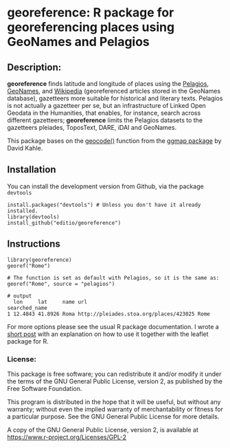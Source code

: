 # georeference: R package for georeferencing places using GeoNames and Pelagios

## Description: 

**georeference** finds latitude and longitude of places using the [Pelagios](http://commons.pelagios.org), [GeoNames](http://www.geonames.org), and [Wikipedia](http://www.geonames.org/wikipedia/) (georeferenced articles stored in the GeoNames database), gazetteers more suitable for historical and literary texts. 
Pelagios is not actually a gazetteer per se, but an infrastructure of Linked Open Geodata in the Humanities, that enables, for instance, search across different gazetteers; **georeference** limits the Pelagios datasets to the gazetteers pleiades, ToposText, DARE, iDAI and GeoNames. 

This package bases on the [geocode()](https://github.com/dkahle/ggmap/blob/master/R/geocode.R) function from the [ggmap package](https://github.com/dkahle/ggmap) by David Kahle.

## Installation 

You can install the development version from Github, via the package `devtools`

```
install.packages("devtools") # Unless you don't have it already installed.
library(devtools)
install_github("editio/georeference")
```


## Instructions

```
library(georeference)
georef("Rome")
```
```
# The function is set as default with Pelagios, so it is the same as:
georef("Rome", source = "pelagios")

# output
  lon     lat     name url                                    searched_name
1 12.4843 41.8926 Roma http://pleiades.stoa.org/places/423025 Rome
```

For more options please see the usual R package documentation. I wrote a [short post](http://editio.github.io/2018/03/27/georeference-geolocation-r-package.html) with an explanation on how to use it together with the leaflet package for R. 


### License:

This package is free software; you can redistribute it and/or modify it under the terms of the GNU General Public License, version 2, as published by the Free Software Foundation.

This program is distributed in the hope that it will be useful, but without any warranty; without even the implied warranty of merchantability or fitness for a particular purpose.  See the GNU General Public License for more details.

A copy of the GNU General Public License, version 2, is available at <https://www.r-project.org/Licenses/GPL-2>

